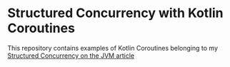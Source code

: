 # Structured Concurrency with Kotlin Coroutines
This repository contains examples of Kotlin Coroutines belonging to my [Structured Concurrency on the JVM article](https://medium.com/jeroen-rosenberg/structured-concurrency-on-the-jvm-22c0ecead779)
